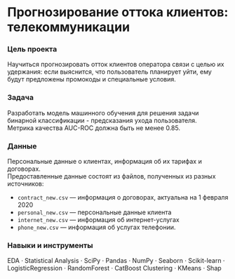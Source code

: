 # Прогнозирование оттока клиентов: телекоммуникации

 
### Цель проекта 
Научиться прогнозировать отток клиентов оператора связи с целью их удержания: если выяснится, что пользователь планирует уйти, ему будут предложены промокоды и специальные условия. 

### Задача   
Разработать модель машинного обучения для решения задачи бинарной классификации - предсказания ухода пользователя.   
Метрика качества AUC-ROC должна быть не менее 0.85.

### Данные  
Персональные данные о клиентах, информация об их тарифах и договорах.  
Предоставленные данные состоят из файлов, полученных из разных источников:
- `contract_new.csv` — информация о договорах, актуальна на 1 февраля 2020
- `personal_new.csv` — персональные данные клиента
- `internet_new.csv` — информация об интернет-услугах
- `phone_new.csv` — информация об услугах телефонии.
  

### Навыки и инструменты
EDA  ·  Statistical Analysis ·  SciPy  ·  Pandas ·  NumPy  ·  Seaborn  ·  Scikit-learn ·  LogisticRegression  ·  RandomForest  ·  CatBoost  Clustering ·  KMeans  ·  Shap

